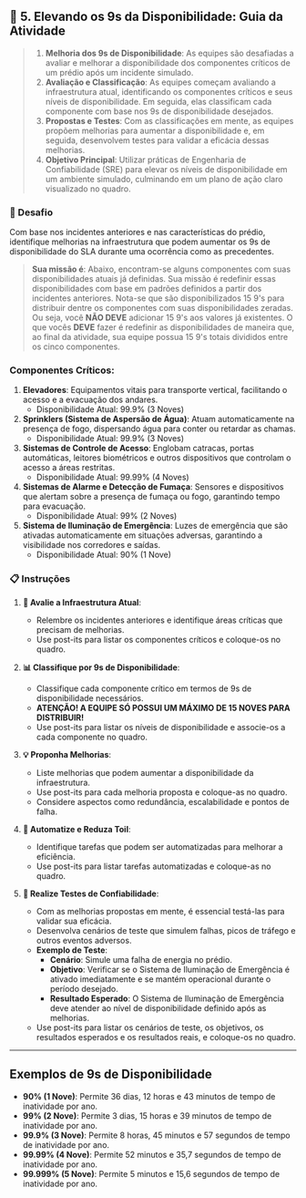 ## 🎯 5. Elevando os 9s da Disponibilidade: Guia da Atividade

> 1. **Melhoria dos 9s de Disponibilidade**: As equipes são desafiadas a avaliar e melhorar a disponibilidade dos componentes críticos de um prédio após um incidente simulado.
> 2. **Avaliação e Classificação**: As equipes começam avaliando a infraestrutura atual, identificando os componentes críticos e seus níveis de disponibilidade. Em seguida, elas classificam cada componente com base nos 9s de disponibilidade desejados.
> 3. **Propostas e Testes**: Com as classificações em mente, as equipes propõem melhorias para aumentar a disponibilidade e, em seguida, desenvolvem testes para validar a eficácia dessas melhorias.
> 4. **Objetivo Principal**: Utilizar práticas de Engenharia de Confiabilidade (SRE) para elevar os níveis de disponibilidade em um ambiente simulado, culminando em um plano de ação claro visualizado no quadro.


### 🚨 Desafio
Com base nos incidentes anteriores e nas características do prédio, identifique melhorias na infraestrutura que podem aumentar os 9s de disponibilidade do SLA durante uma ocorrência como as precedentes.

> **Sua missão é**: Abaixo, encontram-se alguns componentes com suas disponibilidades atuais já definidas. Sua missão é redefinir essas disponibilidades com base em padrões definidos a partir dos incidentes anteriores. Nota-se que são disponibilizados 15 9's para distribuir dentre os componentes com suas disponibilidades zeradas. Ou seja, você **NÃO DEVE** adicionar 15 9's aos valores já existentes. O que vocês **DEVE** fazer é redefinir as disponibilidades de maneira que, ao final da atividade, sua equipe possua 15 9's totais divididos entre os cinco componentes.

### Componentes Críticos:
1. **Elevadores**: Equipamentos vitais para transporte vertical, facilitando o acesso e a evacuação dos andares.
    - Disponibilidade Atual: 99.9% (3 Noves)
2. **Sprinklers (Sistema de Aspersão de Água)**: Atuam automaticamente na presença de fogo, dispersando água para conter ou retardar as chamas.
    - Disponibilidade Atual: 99.9% (3 Noves)
3. **Sistemas de Controle de Acesso**: Englobam catracas, portas automáticas, leitores biométricos e outros dispositivos que controlam o acesso a áreas restritas.
    - Disponibilidade Atual: 99.99% (4 Noves)
4. **Sistemas de Alarme e Detecção de Fumaça**: Sensores e dispositivos que alertam sobre a presença de fumaça ou fogo, garantindo tempo para evacuação.
    - Disponibilidade Atual: 99% (2 Noves)
5. **Sistema de Iluminação de Emergência**: Luzes de emergência que são ativadas automaticamente em situações adversas, garantindo a visibilidade nos corredores e saídas.
    - Disponibilidade Atual: 90% (1 Nove)


### 📋 Instruções
1. **🏢 Avalie a Infraestrutura Atual**:
    - Relembre os incidentes anteriores e identifique áreas críticas que precisam de melhorias.
    - Use post-its para listar os componentes críticos e coloque-os no quadro.

2. **📊 Classifique por 9s de Disponibilidade**:
    - Classifique cada componente crítico em termos de 9s de disponibilidade necessários.
    - **ATENÇÃO! A EQUIPE SÓ POSSUI UM MÁXIMO DE 15 NOVES PARA DISTRIBUIR!**
    - Use post-its para listar os níveis de disponibilidade e associe-os a cada componente no quadro.

3. **💡 Proponha Melhorias**:
    - Liste melhorias que podem aumentar a disponibilidade da infraestrutura.
    - Use post-its para cada melhoria proposta e coloque-as no quadro.
    - Considere aspectos como redundância, escalabilidade e pontos de falha.

4. **🔄 Automatize e Reduza Toil**:
    - Identifique tarefas que podem ser automatizadas para melhorar a eficiência.
    - Use post-its para listar tarefas automatizadas e coloque-as no quadro.

5. **🧪 Realize Testes de Confiabilidade**:
    - Com as melhorias propostas em mente, é essencial testá-las para validar sua eficácia.
    - Desenvolva cenários de teste que simulem falhas, picos de tráfego e outros eventos adversos.
    - **Exemplo de Teste**:
        - **Cenário**: Simule uma falha de energia no prédio.
        - **Objetivo**: Verificar se o Sistema de Iluminação de Emergência é ativado imediatamente e se mantém operacional durante o período desejado.
        - **Resultado Esperado**: O Sistema de Iluminação de Emergência deve atender ao nível de disponibilidade definido após as melhorias.
    - Use post-its para listar os cenários de teste, os objetivos, os resultados esperados e os resultados reais, e coloque-os no quadro.

---

## Exemplos de 9s de Disponibilidade

- **90% (1 Nove)**: Permite 36 dias, 12 horas e 43 minutos de tempo de inatividade por ano.
- **99% (2 Nove)**: Permite 3 dias, 15 horas e 39 minutos de tempo de inatividade por ano.
- **99.9% (3 Nove)**: Permite 8 horas, 45 minutos e 57 segundos de tempo de inatividade por ano.
- **99.99% (4 Nove)**: Permite 52 minutos e 35,7 segundos de tempo de inatividade por ano.
- **99.999% (5 Nove)**: Permite 5 minutos e 15,6 segundos de tempo de inatividade por ano.
